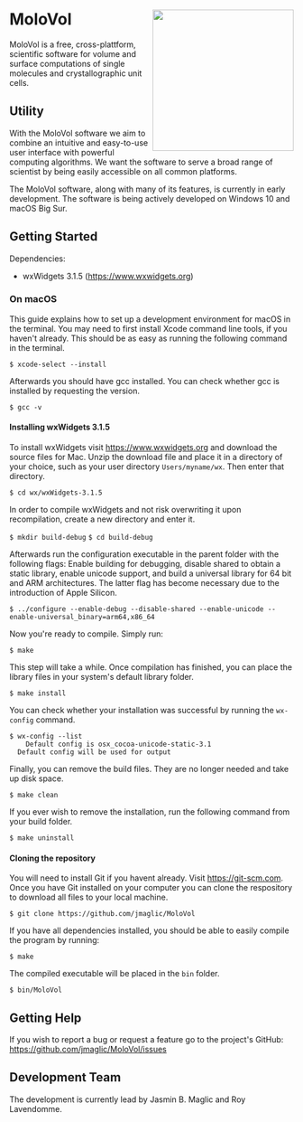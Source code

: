 # MoloVol<img src="https://user-images.githubusercontent.com/65410083/99060370-3a6ab980-25a0-11eb-8f39-92e7af993223.png" width="250" ALIGN="right">

MoloVol is a free, cross-plattform, scientific software for volume and surface computations of single molecules and crystallographic unit cells.

## Utility
With the MoloVol software we aim to combine an intuitive and easy-to-use user interface with powerful computing algorithms. We want the software to serve a broad range of scientist by being easily accessible on all common platforms.

The MoloVol software, along with many of its features, is currently in early development. The software is being actively developed on Windows 10 and macOS Big Sur.

## Getting Started

Dependencies:
- wxWidgets 3.1.5 (https://www.wxwidgets.org)

### On macOS

This guide explains how to set up a development environment for macOS in the terminal. You may need to first install Xcode command line tools, if you haven't already. This should be as easy as running the following command in the terminal.

`$ xcode-select --install`

Afterwards you should have gcc installed. You can check whether gcc is installed by requesting the version.

`$ gcc -v`

#### Installing wxWidgets 3.1.5

To install wxWidgets visit https://www.wxwidgets.org and download the source files for Mac. Unzip the download file and place it in a directory of your choice, such as your user directory `Users/myname/wx`. Then enter that directory.

`$ cd wx/wxWidgets-3.1.5`

In order to compile wxWidgets and not risk overwriting it upon recompilation, create a new directory and enter it.

`$ mkdir build-debug`
`$ cd build-debug`

Afterwards run the configuration executable in the parent folder with the following flags: Enable building for debugging, disable shared to obtain a static library, enable unicode support, and build a universal library for 64 bit and ARM architectures. The latter flag has become necessary due to the introduction of Apple Silicon.

`$ ../configure --enable-debug --disable-shared --enable-unicode --enable-universal_binary=arm64,x86_64 `

Now you're ready to compile. Simply run:

`$ make`

This step will take a while. Once compilation has finished, you can place the library files in your system's default library folder.

`$ make install`

You can check whether your installation was successful by running the `wx-config` command.

```
$ wx-config --list
    Default config is osx_cocoa-unicode-static-3.1
  Default config will be used for output
```

Finally, you can remove the build files. They are no longer needed and take up disk space.

`$ make clean`

If you ever wish to remove the installation, run the following command from your build folder.

`$ make uninstall`

#### Cloning the repository

You will need to install Git if you havent already. Visit https://git-scm.com. Once you have Git installed on your computer you can clone the respository to download all files to your local machine.

`$ git clone https://github.com/jmaglic/MoloVol`

If you have all dependencies installed, you should be able to easily compile the program by running:

`$ make`

The compiled executable will be placed in the `bin` folder.

`$ bin/MoloVol`

## Getting Help
If you wish to report a bug or request a feature go to the project's GitHub:
https://github.com/jmaglic/MoloVol/issues

## Development Team
The development is currently lead by Jasmin B. Maglic and Roy Lavendomme.
